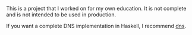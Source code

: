 This is a project that I worked on for my own education.  It is not
complete and is not intended to be used in production.

If you want a complete DNS implementation in Haskell, I recommend
[dns][].

[dns]: http://hackage.haskell.org/package/dns
